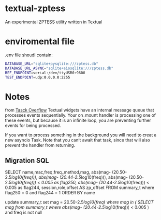 # textual-zptess
An experimental ZPTESS utility written in Textual

# enviromental file
.env file shoudl contain:

```bash
DATABASE_URL="sqlite+pysqlite:///zptess.db"
DATABASE_URL_ASYNC="sqlite+aiosqlite:///zptess.db"
REF_ENDPOINT=serial:/dev/ttyUSB0:9600
TEST_ENDPOINT=udp:0.0.0.0:2255
```

# Notes

from [Tasck Overflow](https://stackoverflow.com/questions/71631247/textual-python-tui-enabling-long-running-external-asyncio-functionality)
Textual widgets have an internal message queue that processes events sequentially. Your on_mount handler is processing one of these events, but because it is an infinite loop, you are preventing further events for being processed.

If you want to process something in the background you will need to creat a new asyncio Task. Note that you can’t await that task, since that will also prevent the handler from returning.

## Migration SQL

SELECT name,mac,freq,freq_method,mag, abs(mag- (20.50-2.5*log10(freq))), abs(mag- (20.44-2.5*log10(freq))),
abs(mag- (20.50-2.5*log10(freq))) < 0.005 as flag250, abs(mag- (20.44-2.5*log10(freq))) < 0.005 as flag244, session,role,offset AS zp_offset
FROM summary_t
where flag250 = 0 and flag244 = 1
ORDER BY name


update summary_t
set mag = 20.50-2.5*log10(freq)
where mag in (
	SELECT mag from summary_t
	where abs(mag- (20.44-2.5*log10(freq))) < 0.005
) and freq is not null
